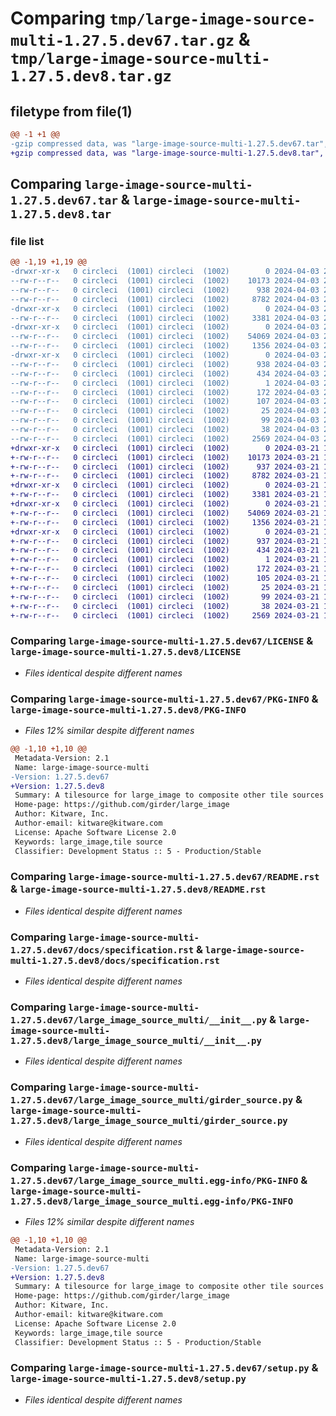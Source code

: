 # Comparing `tmp/large-image-source-multi-1.27.5.dev67.tar.gz` & `tmp/large-image-source-multi-1.27.5.dev8.tar.gz`

## filetype from file(1)

```diff
@@ -1 +1 @@
-gzip compressed data, was "large-image-source-multi-1.27.5.dev67.tar", last modified: Wed Apr  3 21:17:32 2024, max compression
+gzip compressed data, was "large-image-source-multi-1.27.5.dev8.tar", last modified: Thu Mar 21 13:11:13 2024, max compression
```

## Comparing `large-image-source-multi-1.27.5.dev67.tar` & `large-image-source-multi-1.27.5.dev8.tar`

### file list

```diff
@@ -1,19 +1,19 @@
-drwxr-xr-x   0 circleci  (1001) circleci  (1002)        0 2024-04-03 21:17:32.292744 large-image-source-multi-1.27.5.dev67/
--rw-r--r--   0 circleci  (1001) circleci  (1002)    10173 2024-04-03 21:17:31.000000 large-image-source-multi-1.27.5.dev67/LICENSE
--rw-r--r--   0 circleci  (1001) circleci  (1002)      938 2024-04-03 21:17:32.292744 large-image-source-multi-1.27.5.dev67/PKG-INFO
--rw-r--r--   0 circleci  (1001) circleci  (1002)     8782 2024-04-03 21:17:31.000000 large-image-source-multi-1.27.5.dev67/README.rst
-drwxr-xr-x   0 circleci  (1001) circleci  (1002)        0 2024-04-03 21:17:32.288744 large-image-source-multi-1.27.5.dev67/docs/
--rw-r--r--   0 circleci  (1001) circleci  (1002)     3381 2024-04-03 21:14:21.000000 large-image-source-multi-1.27.5.dev67/docs/specification.rst
-drwxr-xr-x   0 circleci  (1001) circleci  (1002)        0 2024-04-03 21:17:32.288744 large-image-source-multi-1.27.5.dev67/large_image_source_multi/
--rw-r--r--   0 circleci  (1001) circleci  (1002)    54069 2024-04-03 21:14:21.000000 large-image-source-multi-1.27.5.dev67/large_image_source_multi/__init__.py
--rw-r--r--   0 circleci  (1001) circleci  (1002)     1356 2024-04-03 21:14:21.000000 large-image-source-multi-1.27.5.dev67/large_image_source_multi/girder_source.py
-drwxr-xr-x   0 circleci  (1001) circleci  (1002)        0 2024-04-03 21:17:32.288744 large-image-source-multi-1.27.5.dev67/large_image_source_multi.egg-info/
--rw-r--r--   0 circleci  (1001) circleci  (1002)      938 2024-04-03 21:17:32.000000 large-image-source-multi-1.27.5.dev67/large_image_source_multi.egg-info/PKG-INFO
--rw-r--r--   0 circleci  (1001) circleci  (1002)      434 2024-04-03 21:17:32.000000 large-image-source-multi-1.27.5.dev67/large_image_source_multi.egg-info/SOURCES.txt
--rw-r--r--   0 circleci  (1001) circleci  (1002)        1 2024-04-03 21:17:32.000000 large-image-source-multi-1.27.5.dev67/large_image_source_multi.egg-info/dependency_links.txt
--rw-r--r--   0 circleci  (1001) circleci  (1002)      172 2024-04-03 21:17:32.000000 large-image-source-multi-1.27.5.dev67/large_image_source_multi.egg-info/entry_points.txt
--rw-r--r--   0 circleci  (1001) circleci  (1002)      107 2024-04-03 21:17:32.000000 large-image-source-multi-1.27.5.dev67/large_image_source_multi.egg-info/requires.txt
--rw-r--r--   0 circleci  (1001) circleci  (1002)       25 2024-04-03 21:17:32.000000 large-image-source-multi-1.27.5.dev67/large_image_source_multi.egg-info/top_level.txt
--rw-r--r--   0 circleci  (1001) circleci  (1002)       99 2024-04-03 21:14:21.000000 large-image-source-multi-1.27.5.dev67/pyproject.toml
--rw-r--r--   0 circleci  (1001) circleci  (1002)       38 2024-04-03 21:17:32.292744 large-image-source-multi-1.27.5.dev67/setup.cfg
--rw-r--r--   0 circleci  (1001) circleci  (1002)     2569 2024-04-03 21:14:21.000000 large-image-source-multi-1.27.5.dev67/setup.py
+drwxr-xr-x   0 circleci  (1001) circleci  (1002)        0 2024-03-21 13:11:13.852408 large-image-source-multi-1.27.5.dev8/
+-rw-r--r--   0 circleci  (1001) circleci  (1002)    10173 2024-03-21 13:11:13.000000 large-image-source-multi-1.27.5.dev8/LICENSE
+-rw-r--r--   0 circleci  (1001) circleci  (1002)      937 2024-03-21 13:11:13.852408 large-image-source-multi-1.27.5.dev8/PKG-INFO
+-rw-r--r--   0 circleci  (1001) circleci  (1002)     8782 2024-03-21 13:11:13.000000 large-image-source-multi-1.27.5.dev8/README.rst
+drwxr-xr-x   0 circleci  (1001) circleci  (1002)        0 2024-03-21 13:11:13.852408 large-image-source-multi-1.27.5.dev8/docs/
+-rw-r--r--   0 circleci  (1001) circleci  (1002)     3381 2024-03-21 13:08:10.000000 large-image-source-multi-1.27.5.dev8/docs/specification.rst
+drwxr-xr-x   0 circleci  (1001) circleci  (1002)        0 2024-03-21 13:11:13.852408 large-image-source-multi-1.27.5.dev8/large_image_source_multi/
+-rw-r--r--   0 circleci  (1001) circleci  (1002)    54069 2024-03-21 13:08:10.000000 large-image-source-multi-1.27.5.dev8/large_image_source_multi/__init__.py
+-rw-r--r--   0 circleci  (1001) circleci  (1002)     1356 2024-03-21 13:08:10.000000 large-image-source-multi-1.27.5.dev8/large_image_source_multi/girder_source.py
+drwxr-xr-x   0 circleci  (1001) circleci  (1002)        0 2024-03-21 13:11:13.852408 large-image-source-multi-1.27.5.dev8/large_image_source_multi.egg-info/
+-rw-r--r--   0 circleci  (1001) circleci  (1002)      937 2024-03-21 13:11:13.000000 large-image-source-multi-1.27.5.dev8/large_image_source_multi.egg-info/PKG-INFO
+-rw-r--r--   0 circleci  (1001) circleci  (1002)      434 2024-03-21 13:11:13.000000 large-image-source-multi-1.27.5.dev8/large_image_source_multi.egg-info/SOURCES.txt
+-rw-r--r--   0 circleci  (1001) circleci  (1002)        1 2024-03-21 13:11:13.000000 large-image-source-multi-1.27.5.dev8/large_image_source_multi.egg-info/dependency_links.txt
+-rw-r--r--   0 circleci  (1001) circleci  (1002)      172 2024-03-21 13:11:13.000000 large-image-source-multi-1.27.5.dev8/large_image_source_multi.egg-info/entry_points.txt
+-rw-r--r--   0 circleci  (1001) circleci  (1002)      105 2024-03-21 13:11:13.000000 large-image-source-multi-1.27.5.dev8/large_image_source_multi.egg-info/requires.txt
+-rw-r--r--   0 circleci  (1001) circleci  (1002)       25 2024-03-21 13:11:13.000000 large-image-source-multi-1.27.5.dev8/large_image_source_multi.egg-info/top_level.txt
+-rw-r--r--   0 circleci  (1001) circleci  (1002)       99 2024-03-21 13:08:10.000000 large-image-source-multi-1.27.5.dev8/pyproject.toml
+-rw-r--r--   0 circleci  (1001) circleci  (1002)       38 2024-03-21 13:11:13.852408 large-image-source-multi-1.27.5.dev8/setup.cfg
+-rw-r--r--   0 circleci  (1001) circleci  (1002)     2569 2024-03-21 13:08:10.000000 large-image-source-multi-1.27.5.dev8/setup.py
```

### Comparing `large-image-source-multi-1.27.5.dev67/LICENSE` & `large-image-source-multi-1.27.5.dev8/LICENSE`

 * *Files identical despite different names*

### Comparing `large-image-source-multi-1.27.5.dev67/PKG-INFO` & `large-image-source-multi-1.27.5.dev8/PKG-INFO`

 * *Files 12% similar despite different names*

```diff
@@ -1,10 +1,10 @@
 Metadata-Version: 2.1
 Name: large-image-source-multi
-Version: 1.27.5.dev67
+Version: 1.27.5.dev8
 Summary: A tilesource for large_image to composite other tile sources
 Home-page: https://github.com/girder/large_image
 Author: Kitware, Inc.
 Author-email: kitware@kitware.com
 License: Apache Software License 2.0
 Keywords: large_image,tile source
 Classifier: Development Status :: 5 - Production/Stable
```

### Comparing `large-image-source-multi-1.27.5.dev67/README.rst` & `large-image-source-multi-1.27.5.dev8/README.rst`

 * *Files identical despite different names*

### Comparing `large-image-source-multi-1.27.5.dev67/docs/specification.rst` & `large-image-source-multi-1.27.5.dev8/docs/specification.rst`

 * *Files identical despite different names*

### Comparing `large-image-source-multi-1.27.5.dev67/large_image_source_multi/__init__.py` & `large-image-source-multi-1.27.5.dev8/large_image_source_multi/__init__.py`

 * *Files identical despite different names*

### Comparing `large-image-source-multi-1.27.5.dev67/large_image_source_multi/girder_source.py` & `large-image-source-multi-1.27.5.dev8/large_image_source_multi/girder_source.py`

 * *Files identical despite different names*

### Comparing `large-image-source-multi-1.27.5.dev67/large_image_source_multi.egg-info/PKG-INFO` & `large-image-source-multi-1.27.5.dev8/large_image_source_multi.egg-info/PKG-INFO`

 * *Files 12% similar despite different names*

```diff
@@ -1,10 +1,10 @@
 Metadata-Version: 2.1
 Name: large-image-source-multi
-Version: 1.27.5.dev67
+Version: 1.27.5.dev8
 Summary: A tilesource for large_image to composite other tile sources
 Home-page: https://github.com/girder/large_image
 Author: Kitware, Inc.
 Author-email: kitware@kitware.com
 License: Apache Software License 2.0
 Keywords: large_image,tile source
 Classifier: Development Status :: 5 - Production/Stable
```

### Comparing `large-image-source-multi-1.27.5.dev67/setup.py` & `large-image-source-multi-1.27.5.dev8/setup.py`

 * *Files identical despite different names*

